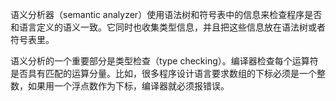 语义分析器（semantic analyzer）使用语法树和符号表中的信息来检查程序是否和语言定义的语义一致。它同时也收集类型信息，并且把这些信息放在语法树或者符号表里。

语义分析的一个重要部分是类型检查（type checking）。编译器检查每个运算符是否具有匹配的运算分量。比如，很多程序设计语言要求数组的下标必须是一个整数，如果用一个浮点数作为下标，编译器就必须报错误。

